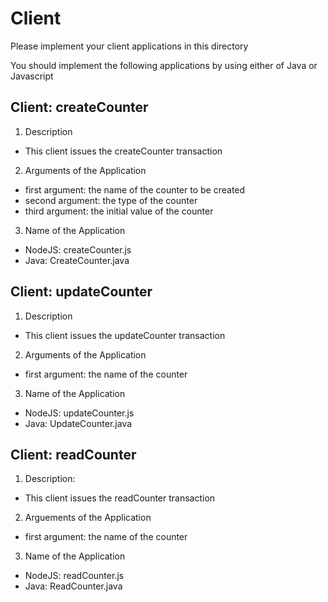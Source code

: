 # Client

Please implement your client applications in this directory

You should implement the following applications by using either of Java or Javascript

## Client: createCounter
1. Description
- This client issues the createCounter transaction

2. Arguments of the Application
- first argument: the name of the counter to be created
- second argument: the type of the counter
- third argument: the initial value of the counter

3. Name of the Application
- NodeJS: createCounter.js 
- Java: CreateCounter.java

## Client: updateCounter
1. Description
- This client issues the updateCounter transaction

2. Arguments of the Application
- first argument: the name of the counter

3. Name of the Application
- NodeJS: updateCounter.js
- Java: UpdateCounter.java

## Client: readCounter
1. Description:
- This client issues the readCounter transaction

2. Arguements of the Application
- first argument: the name of the counter

3. Name of the Application
- NodeJS: readCounter.js
- Java: ReadCounter.java

